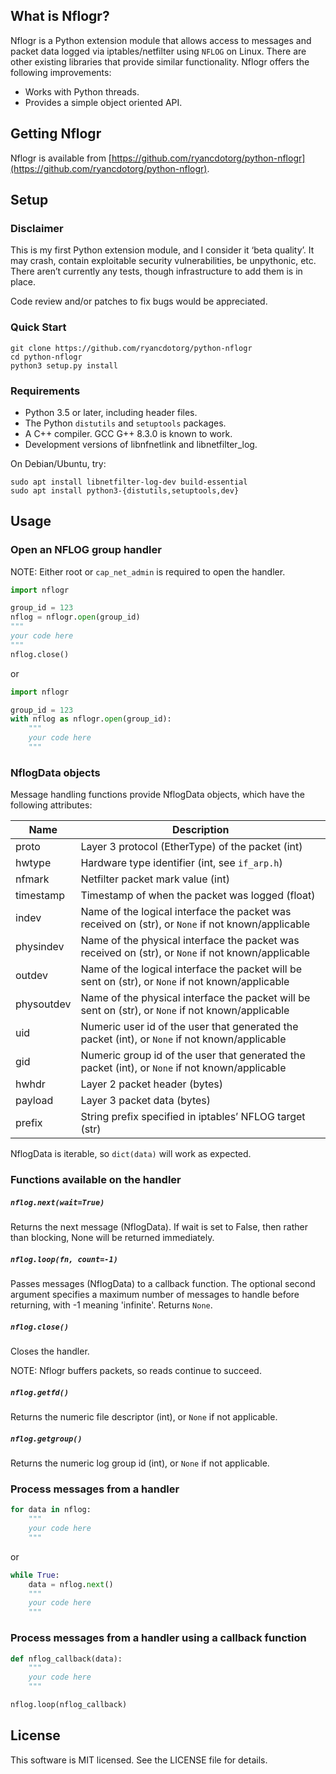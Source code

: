 ## What is Nflogr?

Nflogr is a Python extension module that allows access to messages and packet
data logged via iptables/netfilter using `NFLOG` on Linux. There are other
existing libraries that provide similar functionality. Nflogr offers the
following improvements:

* Works with Python threads.
* Provides a simple object oriented API.

## Getting Nflogr

Nflogr is available from
[https://github.com/ryancdotorg/python-nflogr](https://github.com/ryancdotorg/python-nflogr).

## Setup

### Disclaimer

This is my first Python extension module, and I consider it ‘beta quality’. It
may crash, contain exploitable security vulnerabilities, be unpythonic, etc.
There aren’t currently any tests, though infrastructure to add them is in
place.

Code review and/or patches to fix bugs would be appreciated.

### Quick Start

```
git clone https://github.com/ryancdotorg/python-nflogr
cd python-nflogr
python3 setup.py install
```

### Requirements

 * Python 3.5 or later, including header files.
 * The Python `distutils` and `setuptools` packages.
 * A C++ compiler. GCC G++ 8.3.0 is known to work.
 * Development versions of libnfnetlink and libnetfilter_log.

On Debian/Ubuntu, try:
```
sudo apt install libnetfilter-log-dev build-essential 
sudo apt install python3-{distutils,setuptools,dev}
```

## Usage

### Open an NFLOG group handler

NOTE: Either root or `cap_net_admin` is required to open the handler.

```python
import nflogr

group_id = 123
nflog = nflogr.open(group_id)
"""
your code here
"""
nflog.close()
```

or

```python
import nflogr

group_id = 123
with nflog as nflogr.open(group_id):
    """
    your code here
    """
```

### NflogData objects

Message handling functions provide NflogData objects, which have the following
attributes:

| Name | Description |
| --- | --- |
| proto      | Layer 3 protocol (EtherType) of the packet (int) |
| hwtype     | Hardware type identifier (int, see `if_arp.h`) |
| nfmark     | Netfilter packet mark value (int) |
| timestamp  | Timestamp of when the packet was logged (float) |
| indev      | Name of the logical interface the packet was received on (str), or `None` if not known/applicable |
| physindev  | Name of the physical interface the packet was received on (str), or `None` if not known/applicable |
| outdev     | Name of the logical interface the packet will be sent on (str), or `None` if not known/applicable |
| physoutdev | Name of the physical interface the packet will be sent on (str), or `None` if not known/applicable |
| uid        | Numeric user id of the user that generated the packet (int), or `None` if not known/applicable |
| gid        | Numeric group id of the user that generated the packet (int), or `None` if not known/applicable |
| hwhdr      | Layer 2 packet header (bytes) |
| payload    | Layer 3 packet data (bytes) |
| prefix     | String prefix specified in iptables’ NFLOG target (str) |

NflogData is iterable, so `dict(data)` will work as expected.

### Functions available on the handler

##### `nflog.next(wait=True)`

Returns the next message (NflogData). If wait is set to False, then rather than
blocking, None will be returned immediately.

##### `nflog.loop(fn, count=-1)`

Passes messages (NflogData) to a callback function. The optional second
argument specifies a maximum number of messages to handle before returning,
with -1 meaning 'infinite'. Returns `None`.

##### `nflog.close()`

Closes the handler.

NOTE: Nflogr buffers packets, so reads continue to succeed.

##### `nflog.getfd()`

Returns the numeric file descriptor (int), or `None` if not applicable.

##### `nflog.getgroup()`

Returns the numeric log group id (int), or `None` if not applicable.

### Process messages from a handler

```python
for data in nflog:
    """
    your code here
    """
```

or

```python
while True:
    data = nflog.next()
    """
    your code here
    """
```

### Process messages from a handler using a callback function

```python
def nflog_callback(data):
    """
    your code here
    """

nflog.loop(nflog_callback)
```

## License ##

This software is MIT licensed. See the LICENSE file for details.
